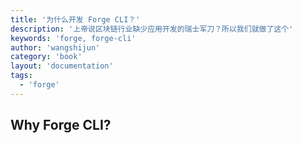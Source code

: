 ```yaml
---
title: '为什么开发 Forge CLI？'
description: '上帝说区块链行业缺少应用开发的瑞士军刀？所以我们就做了这个'
keywords: 'forge, forge-cli'
author: 'wangshijun'
category: 'book'
layout: 'documentation'
tags:
  - 'forge'
---
```


## Why Forge CLI?
